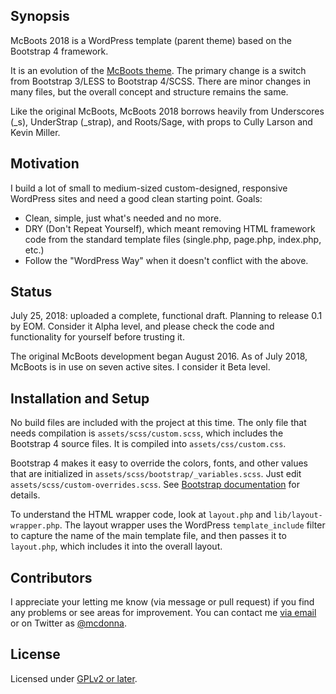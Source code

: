## Synopsis

McBoots 2018 is a WordPress template (parent theme) based on the Bootstrap 4 framework. 

It is an evolution of the [McBoots theme](https://github.com/donnamcmaster/mcboots). The primary change is a switch from Bootstrap 3/LESS to Bootstrap 4/SCSS. There are minor changes in many files, but the overall concept and structure remains the same.

Like the original McBoots, McBoots 2018 borrows heavily from Underscores (_s), UnderStrap (_strap), and Roots/Sage, with props to Cully Larson and Kevin Miller. 

## Motivation

I build a lot of small to medium-sized custom-designed, responsive WordPress sites and need a good clean starting point. Goals:

* Clean, simple, just what's needed and no more. 
* DRY (Don't Repeat Yourself), which meant removing HTML framework code from the standard template files (single.php, page.php, index.php, etc.)
* Follow the "WordPress Way" when it doesn't conflict with the above. 

## Status

July 25, 2018: uploaded a complete, functional draft. Planning to release 0.1 by EOM. Consider it Alpha level, and please check the code and functionality for yourself before trusting it. 

The original McBoots development began August 2016. As of July 2018, McBoots is in use on seven active sites. I consider it Beta level. 

## Installation and Setup

No build files are included with the project at this time. The only file that needs compilation is `assets/scss/custom.scss`, which includes the Bootstrap 4 source files. It is compiled into `assets/css/custom.css`. 

Bootstrap 4 makes it easy to override the colors, fonts, and other values that are initialized in `assets/scss/bootstrap/_variables.scss`. Just edit `assets/scss/custom-overrides.scss`. See [Bootstrap documentation](https://getbootstrap.com/docs/4.1/getting-started/theming/#variable-defaults) for details. 

To understand the HTML wrapper code, look at `layout.php` and `lib/layout-wrapper.php`. The layout wrapper uses the WordPress `template_include` filter to capture the name of the main template file, and then passes it to `layout.php`, which includes it into the overall layout. 

## Contributors

I appreciate your letting me know (via message or pull request) if you find any problems or see areas for improvement. You can contact me [via email](https://www.donnamcmaster.com/contact/ "at my website") or on Twitter as [@mcdonna](https://twitter.com/mcdonna). 

## License

Licensed under [GPLv2 or later](https://www.gnu.org/licenses/gpl-2.0.html).
